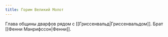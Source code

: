 ```yaml
---
title: Горим Великий Молот
---
```

Глава общины дварфов рядом с [[Гриссенвальд|Гриссенвальдом]]. Брат [[Фенни Манрифcсон|Фенни]].